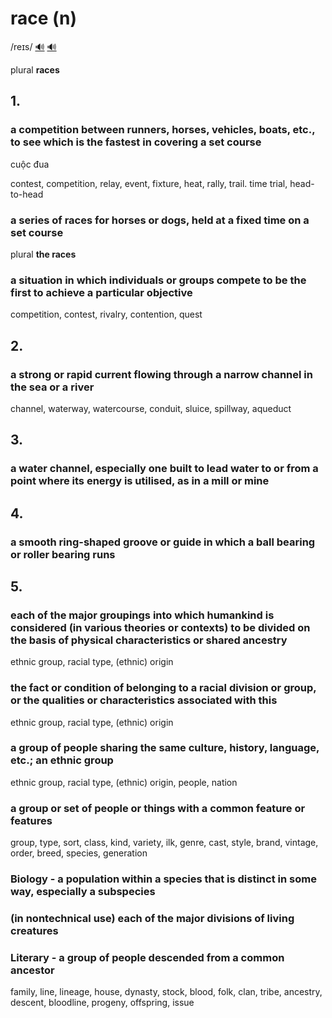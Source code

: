 # race (n)

/reɪs/ [🔊](https://www.oxfordlearnersdictionaries.com/media/english/uk_pron/r/rac/race_/race__gb_2.mp3) [🔊](https://www.oxfordlearnersdictionaries.com/media/english/us_pron/r/rac/race_/race__us_1.mp3)

plural **races**

## 1.

### a competition between runners, horses, vehicles, boats, etc., to see which is the fastest in covering a set course

cuộc đua

contest, competition, relay, event, fixture, heat, rally, trail. time trial, head-to-head

### a series of races for horses or dogs, held at a fixed time on a set course

plural **the races**

### a situation in which individuals or groups compete to be the first to achieve a particular objective

competition, contest, rivalry, contention, quest

## 2.

### a strong or rapid current flowing through a narrow channel in the sea or a river

channel, waterway, watercourse, conduit, sluice, spillway, aqueduct

## 3.

### a water channel, especially one built to lead water to or from a point where its energy is utilised, as in a mill or mine

## 4.

### a smooth ring-shaped groove or guide in which a ball bearing or roller bearing runs

## 5.

### each of the major groupings into which humankind is considered (in various theories or contexts) to be divided on the basis of physical characteristics or shared ancestry

ethnic group, racial type, (ethnic) origin

### the fact or condition of belonging to a racial division or group, or the qualities or characteristics associated with this

ethnic group, racial type, (ethnic) origin

### a group of people sharing the same culture, history, language, etc.; an ethnic group

ethnic group, racial type, (ethnic) origin, people, nation

### a group or set of people or things with a common feature or features

group, type, sort, class, kind, variety, ilk, genre, cast, style, brand, vintage, order, breed, species, generation

### Biology - a population within a species that is distinct in some way, especially a subspecies

### (in nontechnical use) each of the major divisions of living creatures

### Literary - a group of people descended from a common ancestor

family, line, lineage, house, dynasty, stock, blood, folk, clan, tribe, ancestry, descent, bloodline, progeny, offspring, issue